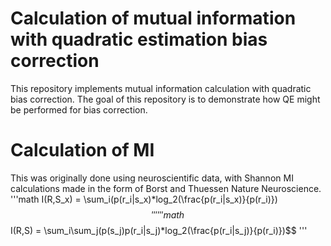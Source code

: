 # Calculation of mutual information with quadratic estimation bias correction

This repository implements mutual information calculation with quadratic bias correction. The goal of this repository is to demonstrate how QE might be performed for bias correction.
# Calculation of MI
This was originally done using neuroscientific data, with Shannon MI calculations made in the form of Borst and Thuessen Nature Neuroscience.
'''math
I(R,S_x) = \sum_i(p(r_i|s_x)*log_2(\frac{p(r_i|s_x)}{p(r_i)})$$
'''
'''math
$$ I(R,S) = \sum_i\sum_j(p(s_j)p(r_i|s_j)*log_2(\frac{p(r_i|s_j)}{p(r_i)})$$
'''
